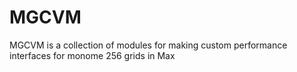 # MGCVM
MGCVM is a collection of modules for making custom performance interfaces for monome 256 grids in Max
